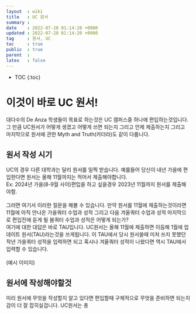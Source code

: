 ```yaml
---
layout  : wiki
title   : UC 원서
summary : 
date    : 2022-07-28 01:14:20 +0900
updated : 2022-07-28 01:14:20 +0900
tag     : 원서, UC
toc     : true
public  : true
parent  : 
latex   : false
---
```

* TOC
{:toc}

# 이것이 바로 UC 원서! 
대다수의 De Anza 학생들이 목표로 하는것은 UC 캠퍼스중 하나에 편입하는것입니다. 그 만큼 UC원서가 어떻게 생겼고 어떻게 쓰면 되는지 그리고 언제 제출하는지 그리고 마지막으로 원서에 관한 Myth and Truth(카더라)도 같이 다룹니다.  

## 원서 작성 시기
UC의 경우 다른 대학과는 달리 원서를 일찍 받습니다. 예를들어 당신이 내년 가을에 편입한다면 원서는 올해 11월까지는 적어서 제출해야합니다.  
Ex: 2024년 가을(8-9월 사이)편입을 하고 싶을경우 2023년 11월까지 원서를 제출해야함.  
<br/>
그러면 여기서 이러한 질문을 해볼 수 있습니다. 만약 원서를 11월에 제출하는것이라면 11월에 아직 안나온 가을쿼터 수업과 성적 그리고 다음 겨울쿼터 수업과 성적 마지막으로 편입전에 듣게 될 봄쿼터 수업과 성적은 어떻게 되는가?  
여기에 대한 대답은 바로 TAU입니다. UC원서는 올해 11월에 제출하면 이듬해 1월에 업데이트 원서(TAU)라는것을 쓰게됩니다. 이 TAU에서 당시 원서쓸때 미처 쓰지 못했던 작년 가을쿼터 성적을 입력하면 되고 혹시나 겨울쿼터 성적이 나왔다면 역시 TAU에서 입력할 수 있습니다.  
<br/>
(예시 이미지)  

## 원서에 작성해야할것
미리 원서에 무엇을 작성할지 알고 있다면 편입할때 구체적으로 무엇을 준비하면 되는지 감이 더 잘 잡히실겁니다. UC원서는 총  



